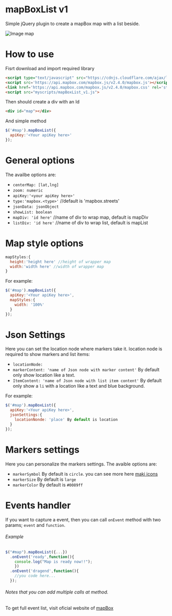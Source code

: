 # mapBoxList v1
Simple jQuery plugin to create a mapBox map with a list beside.

![Image map](http://gdurl.com/vL9T "mapBoxList")

# How to use
Fisrt download and import required library
```html
<script type="text/javascript" src="https://cdnjs.cloudflare.com/ajax/libs/jquery/3.1.0/jquery.min.js"></script>
<script src='https://api.mapbox.com/mapbox.js/v2.4.0/mapbox.js'></script>
<link href='https://api.mapbox.com/mapbox.js/v2.4.0/mapbox.css' rel='stylesheet' />
<script src="myscripts/mapBoxList_v1.js">
```
Then should create a div with an Id
```html
<div id="map"></div>
```
And simple method
```javascript
$('#map').mapBoxList({
  apiKey:'<Your apiKey here>'
});
```

# General options
The availbe options are:
  - `centerMap: [lat,lng]`
  - `zoom: numeric`
  - `apiKey:'<your apiKey here>'`
  - `type:'mapbox.<type>'` //default is 'mapbox.streets'
  - `jsonData: jsonObject`
  - `showList: boolean`
  - `mapDiv: 'id here'` //name of div to wrap map, default is mapDiv
  - `listDiv: 'id here'` //name of div to wrap list, default is mapList
  
# Map style options
```javascript
mapStyles:{
  height:'height here' //height of wrapper map
  width:'width here' //width of wrapper map
}
```
For example:
```javascript
$('#map').mapBoxList({
  apiKey:'<Your apiKey here>',
  mapStyles:{
    width: '100%'
  }
});
```
# Json Settings
Here you can set the location node where markers take it. location node is required to show markers and list items:
  - `locationNode:`
  - `markerContent: 'name of Json node with marker content'` By default only show location like a text.
  - `ItemContent: 'name of Json node with list item content'` By default only show a  `li` with a location like a text and blue background.

For example:
```javascript
$('#map').mapBoxList({
  apiKey:'<Your apiKey here>',
  jsonSettings:{
    locationNonde: 'place' By default is location
  }
});
```
# Markers settings
Here you can personalize the markers settings. The avaible options are:
- `markerSymbol` By default is `circle`. you can see more here [maki icons](https://www.mapbox.com/maki-icons/)
- `markerSize` By default is `large`
- `markerColor` By default is `#0089ff`


# Events handler
If you want to capture a event, then you can call `onEvent` method with two params; `event` and `function`.
###### Example
```javascript
$("#map").mapBoxList({...})
  .onEvent('ready',function(){
    console.log("Map is ready now!!");
    })
  .onEvent('dragend',function(){
    //you code here...
  });
```
###### Notes that you can add multiple calls at method.
To get full event list, visit oficial website of [mapBox](https://www.mapbox.com/mapbox.js/api/v2.4.0/)






